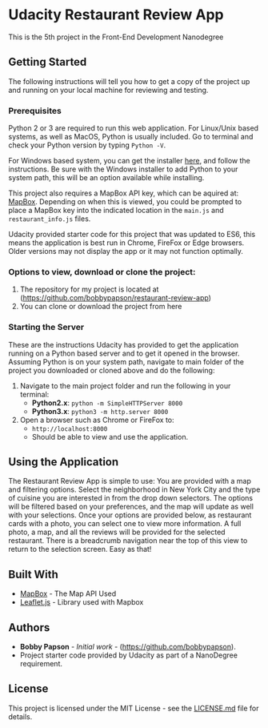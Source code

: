 # Udacity Restaurant Review App

This is the 5th project in the Front-End Development Nanodegree

## Getting Started

The following instructions will tell you how to get a copy of the project up and running on your local machine for reviewing and testing. 

### Prerequisites

Python 2 or 3 are required to run this web application. For Linux/Unix based systems, as well as MacOS, Python is usually included. Go to terminal and check your Python version by typing ```Python -V```.

For Windows based system, you can get the installer [here](https://www.python.org/downloads/windows/), and follow the instructions. Be sure with the Windows installer to add Python to your system path, this will be an option available while installing.

This project also requires a MapBox API key, which can be aquired at: [MapBox](https://www.mapbox.com/). Depending on when this is viewed, you could be prompted to place a MapBox key into the indicated location in the `main.js` and `restaurant_info.js` files.

Udacity provided starter code for this project that was updated to ES6, this means the application is best run in Chrome, FireFox or Edge browsers. Older versions may not display the app or it may not function optimally.

### Options to view, download or clone the project:

1. The repository for my project is located at (https://github.com/bobbypapson/restaurant-review-app)
2. You can clone or download the project from here

### Starting the Server

These are the instructions Udacity has provided to get the application running on a Python based server and to get it opened in the browser. Assuming Python is on your system path, navigate to main folder of the project you downloaded or cloned above and do the following:

1. Navigate to the main project folder and run the following in your terminal:
    * **Python2.x**: `python -m SimpleHTTPServer 8000`
    * **Python3.x**: `python3 -m http.server 8000`
2. Open a browser such as Chrome or FireFox to:
    * `http://localhost:8000`
    * Should be able to view and use the application.

## Using the Application

The Restaurant Review App is simple to use: You are provided with a map and filtering options. Select the neighborhood in New York City and the type of cuisine you are interested in from the drop down selectors. The options will be filtered based on your preferences, and the map will update as well with your selections. Once your options are provided below, as restaurant cards with a photo, you can select one to view more information. A full photo, a map, and all the reviews will be provided for the selected restaurant. There is a breadcrumb navigation near the top of this view to return to the selection screen. Easy as that!

## Built With

* [MapBox](https://www.mapbox.com/) - The Map API Used
* [Leaflet.js](https://leafletjs.com/) - Library used with Mapbox

## Authors

* **Bobby Papson** - *Initial work* - (https://github.com/bobbypapson).
* Project starter code provided by Udacity as part of a NanoDegree requirement.

## License

This project is licensed under the MIT License - see the [LICENSE.md](LICENSE.md) file for details.

